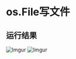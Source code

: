 # os.File写文件

## 运行结果
![Imgur](http://i.imgur.com/Svf3hmz.png)
![Imgur](http://i.imgur.com/8X5c1d1.png)